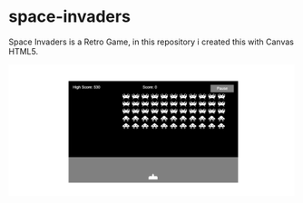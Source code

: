 # space-invaders
Space Invaders is a Retro Game, in this repository i created this with Canvas HTML5.

![Space Invaders](https://raw.githubusercontent.com/revze/space-invaders/master/img/concept.png)
